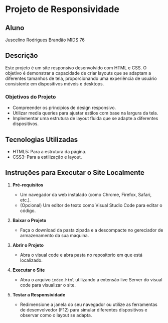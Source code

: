 # Projeto de Responsividade

## Aluno
Juscelino Rodrigues Brandão MIDS 76

## Descrição
Este projeto é um site responsivo desenvolvido com HTML e CSS. O objetivo é demonstrar a capacidade de criar layouts que se adaptam a diferentes tamanhos de tela, 
proporcionando uma experiência de usuário consistente em dispositivos móveis e desktops.

### Objetivos do Projeto
- Compreender os princípios de design responsivo.
- Utilizar media queries para ajustar estilos com base na largura da tela.
- Implementar uma estrutura de layout fluida que se adapte a diferentes dispositivos.

## Tecnologias Utilizadas
- HTML5: Para a estrutura da página.
- CSS3: Para a estilização e layout.

## Instruções para Executar o Site Localmente

1. **Pré-requisitos**
   - Um navegador da web instalado (como Chrome, Firefox, Safari, etc.).
   - (Opcional) Um editor de texto como Visual Studio Code para editar o código.

2. **Baixar o Projeto**
   - Faça o download da pasta zipada e a descompacte no gereciador de armazenamento da sua maquina.

3. **Abrir o Projeto**
   - Abra o visual code e abra pasta no repositorio em que está localizado.

4. **Executar o Site**
   - Abra o arquivo `index.html` utilizando a extensão live Server do visual code para visualizar o site.

5. **Testar a Responsividade**
   - Redimensione a janela do seu navegador ou utilize as ferramentas de desenvolvedor (F12) para simular diferentes dispositivos e observar como o layout se adapta.

